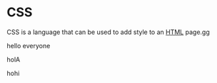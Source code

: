 <h1>CSS</h1>

<p>CSS is a language that can be used to add style to an <a href="/wiki/HTML">HTML</a> page.gg</p>

<p>hello everyone</p>

<p>holA</p>

<p>hohi</p>
